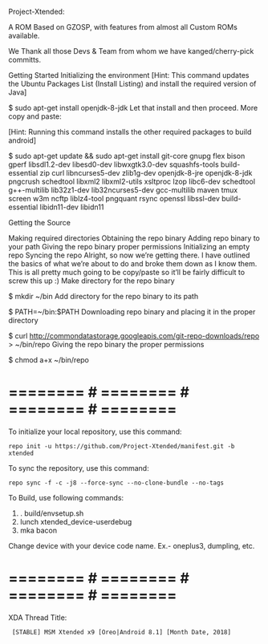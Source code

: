 Project-Xtended:

A ROM Based on GZOSP, with features from almost all Custom ROMs available. 

We Thank all those Devs & Team from whom we have kanged/cherry-pick committs.

Getting Started
Initializing the environment
[Hint: This command updates the Ubuntu Packages List (Install Listing) and install the required version of Java]

$ sudo apt-get install openjdk-8-jdk
Let that install and then proceed. More copy and paste:

[Hint: Running this command installs the other required packages to build android]

$ sudo apt-get update && sudo apt-get install git-core gnupg flex bison gperf libsdl1.2-dev libesd0-dev libwxgtk3.0-dev squashfs-tools build-essential zip curl libncurses5-dev zlib1g-dev openjdk-8-jre openjdk-8-jdk pngcrush schedtool libxml2 libxml2-utils xsltproc lzop libc6-dev schedtool g++-multilib lib32z1-dev lib32ncurses5-dev gcc-multilib maven tmux screen w3m ncftp liblz4-tool pngquant rsync openssl libssl-dev build-essential libidn11-dev libidn11



Getting the Source


Making required directories Obtaining the repo binary Adding repo binary to your path Giving the repo binary proper permissions Initializing an empty repo Syncing the repo Alright, so now we’re getting there. I have outlined the basics of what we’re about to do and broke them down as I know them. This is all pretty much going to be copy/paste so it’ll be fairly difficult to screw this up :) Make directory for the repo binary

$ mkdir ~/bin
Add directory for the repo binary to its path

$ PATH=~/bin:$PATH
Downloading repo binary and placing it in the proper directory

$ curl http://commondatastorage.googleapis.com/git-repo-downloads/repo > ~/bin/repo
Giving the repo binary the proper permissions

$ chmod a+x ~/bin/repo

# ======== # ======== # ======== # ======== #

To initialize your local repository, use this command:

    repo init -u https://github.com/Project-Xtended/manifest.git -b xtended

To sync the repository, use this command:

    repo sync -f -c -j8 --force-sync --no-clone-bundle --no-tags

To Build, use following commands:

1) . build/envsetup.sh
2) lunch xtended_device-userdebug
3) mka bacon

Change device with your device code name. Ex.- oneplus3, dumpling, etc.
	
# ======== # ======== # ======== # ======== #

XDA Thread Title:

     [STABLE] MSM Xtended x9 [Oreo|Android 8.1] [Month Date, 2018]


